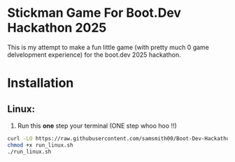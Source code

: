# Stickman Game For Boot.Dev Hackathon 2025

This is my attempt to make a fun little game (with pretty much 0 game delvelopment experience) for the boot.dev 2025 hackathon.

# Installation
## Linux:
1. Run this **one** step your terminal (ONE step whoo hoo !!)
```bash
curl -LO https://raw.githubusercontent.com/samsmith00/Boot-Dev-Hackathon-2025/main/run_linux.sh
chmod +x run_linux.sh
./run_linux.sh
```
